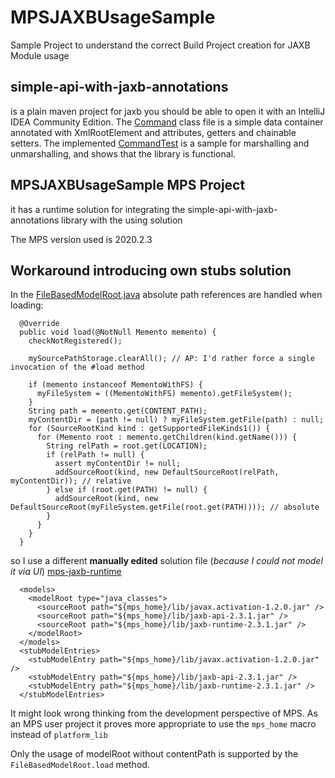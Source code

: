# MPSJAXBUsageSample
Sample Project to understand the correct Build Project creation for JAXB Module usage

## simple-api-with-jaxb-annotations
is a plain maven project for jaxb
you should be able to open it with an IntelliJ IDEA Community Edition.
The [Command](simple-api-with-jaxb-annotations/src/main/java/de/lsitsolutions/jaxb/Command.java) class file is a simple data container annotated with XmlRootElement and attributes, getters and chainable setters.
The implemented [CommandTest](simple-api-with-jaxb-annotations/src/test/java/de/lsitsolutions/jaxb/CommandTest.java) is a sample for marshalling and unmarshalling, and shows that the library is functional.

## MPSJAXBUsageSample MPS Project
it has a runtime solution for integrating the simple-api-with-jaxb-annotations library
with the using solution

The MPS version used is 2020.2.3

## Workaround introducing own stubs solution
In the [FileBasedModelRoot.java](https://github.com/JetBrains/MPS/blob/master/core/kernel/source/jetbrains/mps/extapi/persistence/FileBasedModelRoot.java) absolute path references
are handled when loading:
```
  @Override
  public void load(@NotNull Memento memento) {
    checkNotRegistered();

    mySourcePathStorage.clearAll(); // AP: I'd rather force a single invocation of the #load method

    if (memento instanceof MementoWithFS) {
      myFileSystem = ((MementoWithFS) memento).getFileSystem();
    }
    String path = memento.get(CONTENT_PATH);
    myContentDir = (path != null) ? myFileSystem.getFile(path) : null;
    for (SourceRootKind kind : getSupportedFileKinds1()) {
      for (Memento root : memento.getChildren(kind.getName())) {
        String relPath = root.get(LOCATION);
        if (relPath != null) {
          assert myContentDir != null;
          addSourceRoot(kind, new DefaultSourceRoot(relPath, myContentDir)); // relative
        } else if (root.get(PATH) != null) {
          addSourceRoot(kind, new DefaultSourceRoot(myFileSystem.getFile(root.get(PATH)))); // absolute
        }
      }
    }
  }
```

so I use a different **manually edited** solution file (_because I could not model it via UI_)
[mps-jaxb-runtime](solutions/mps-jaxb-runtime/mps-jaxb-runtime.msd)
```
  <models>
    <modelRoot type="java_classes">
      <sourceRoot path="${mps_home}/lib/javax.activation-1.2.0.jar" />
      <sourceRoot path="${mps_home}/lib/jaxb-api-2.3.1.jar" />
      <sourceRoot path="${mps_home}/lib/jaxb-runtime-2.3.1.jar" />
    </modelRoot>
  </models>
  <stubModelEntries>
    <stubModelEntry path="${mps_home}/lib/javax.activation-1.2.0.jar" />
    <stubModelEntry path="${mps_home}/lib/jaxb-api-2.3.1.jar" />
    <stubModelEntry path="${mps_home}/lib/jaxb-runtime-2.3.1.jar" />
  </stubModelEntries>
```
It might look wrong thinking from the development perspective of MPS.
As an MPS user project it proves more appropriate to use the `mps_home` macro instead of `platform_lib`

Only the usage of modelRoot without contentPath is supported by the `FileBasedModelRoot.load` method.